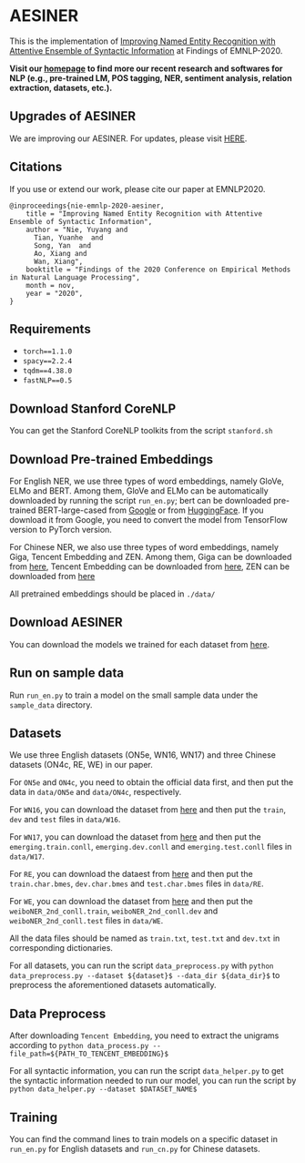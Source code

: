 # AESINER

This is the implementation of [Improving Named Entity Recognition with Attentive Ensemble of Syntactic Information](https://arxiv.org/pdf/2010.15466.pdf) at Findings of EMNLP-2020.


**Visit our [homepage](https://github.com/synlp/.github) to find more our recent research and softwares for NLP (e.g., pre-trained LM, POS tagging, NER, sentiment analysis, relation extraction, datasets, etc.).**

## Upgrades of AESINER

We are improving our AESINER. For updates, please visit [HERE](https://github.com/synlp/AESINER).

## Citations

If you use or extend our work, please cite our paper at EMNLP2020.
```
@inproceedings{nie-emnlp-2020-aesiner,
    title = "Improving Named Entity Recognition with Attentive Ensemble of Syntactic Information",
    author = "Nie, Yuyang and
      Tian, Yuanhe  and
      Song, Yan  and
      Ao, Xiang and
      Wan, Xiang",
    booktitle = "Findings of the 2020 Conference on Empirical Methods in Natural Language Processing",
    month = nov,
    year = "2020",
}
```

## Requirements

- `torch==1.1.0`
- `spacy==2.2.4`
- `tqdm==4.38.0`
- `fastNLP==0.5`

## Download Stanford CoreNLP

You can get the Stanford CoreNLP toolkits from the script `stanford.sh`

## Download Pre-trained Embeddings

For English NER, we use three types of word embeddings, namely GloVe, ELMo and BERT. Among them, GloVe and ELMo can be automatically 
downloaded by running the script `run_en.py`; bert can be downloaded pre-trained BERT-large-cased 
from [Google](https://github.com/google-research/bert) or from [HuggingFace](https://s3.amazonaws.com/models.huggingface.co/bert/bert-large-cased.tar.gz). 
If you download it from Google, you need to convert the model from TensorFlow version to PyTorch version.

For Chinese NER, we also use three types of word embeddings, namely Giga, Tencent Embedding and ZEN. Among them, Giga can be downloaded from [here](https://github.com/jiesutd/LatticeLSTM), 
Tencent Embedding can be downloaded from [here](https://ai.tencent.com/ailab/nlp/zh/embedding.html), ZEN can be downloaded from [here](https://github.com/sinovation/ZEN)

All pretrained embeddings should be placed in `./data/`

## Download AESINER

You can download the models we trained for each dataset from [here](data/aesiner.md). 

## Run on sample data

Run `run_en.py` to train a model on the small sample data under the `sample_data` directory.

## Datasets

We use three English datasets (ON5e, WN16, WN17) and three Chinese datasets (ON4c, RE, WE) in our paper. 

For `ON5e` and `ON4c`, you need to obtain the official data first, and then put the data in `data/ON5e` and `data/ON4c`, respectively.

For `WN16`, you can download the dataset from [here](https://github.com/aritter/twitter_nlp/tree/master/data/annotated/wnut16/data) and then put the `train`, `dev` and  `test` files in `data/W16`.

For `WN17`, you can download the dataset from [here](https://github.com/gaguilar/NER-WNUT17/tree/master/data) and then put the `emerging.train.conll`, `emerging.dev.conll` and `emerging.test.conll` files in `data/W17`. 

For `RE`, you can download the dataest from [here](https://github.com/jiesutd/LatticeLSTM/tree/master/ResumeNER) and then put the `train.char.bmes`, `dev.char.bmes` and `test.char.bmes` files in `data/RE`.

For `WE`, you can download the dataset from [here](https://github.com/hltcoe/golden-horse/tree/master/data) and then put the `weiboNER_2nd_conll.train`, `weiboNER_2nd_conll.dev` and `weiboNER_2nd_conll.test` files in `data/WE`.

All the data files should be named as `train.txt`, `test.txt` and `dev.txt` in corresponding dictionaries. 

For all datasets, you can run the script `data_preprocess.py` with `python data_preprocess.py --dataset ${dataset}$ --data_dir ${data_dir}$` to preprocess the aforementioned datasets automatically.

## Data Preprocess

After downloading `Tencent Embedding`, you need to extract the unigrams according to `python data_process.py --file_path=${PATH_TO_TENCENT_EMBEDDING}$`

For all syntactic information, you can run the script `data_helper.py` to get the syntactic information needed to run our model, you can run the script by `python data_helper.py --dataset $DATASET_NAME$`

## Training

You can find the command lines to train models on a specific dataset in `run_en.py` for English datasets and `run_cn.py` for Chinese datasets. 

